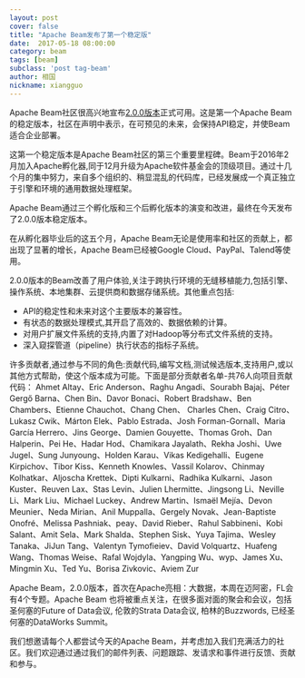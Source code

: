 ```yaml
---
layout: post
cover: false
title: "Apache Beam发布了第一个稳定版"
date:  2017-05-18 08:00:00
category: beam
tags: [beam]
subclass: 'post tag-beam'
author: 相国
nickname: xiangguo
---
```


Apache Beam社区很高兴地宣布[2.0.0版本](https://blogs.apache.org/foundation/entry/the-apache-software-foundation-announces12)正式可用。这是第一个Apache Beam的稳定版本，社区在声明中表示，在可预见的未来，会保持API稳定，并使Beam适合企业部署。

这第一个稳定版本是Apache Beam社区的第三个重要里程碑。Beam于2016年2月加入Apache孵化器,同于12月升级为Apache软件基金会的顶级项目。通过十几个月的集中努力，来自多个组织的、稍显混乱的代码库，已经发展成一个真正独立于引擎和环境的通用数据处理框架。

Apache Beam通过三个孵化版和三个后孵化版本的演变和改进，最终在今天发布了2.0.0版本稳定版本。

在从孵化器毕业后的这五个月，Apache Beam无论是使用率和社区的贡献上，都出现了显著的增长，Apache Beam已经被Google Cloud、PayPal、Talend等使用。

2.0.0版本的Beam改善了用户体验,关注于跨执行环境的无缝移植能力,包括引擎、操作系统、本地集群、云提供商和数据存储系统。其他重点包括:

- API的稳定性和未来对这个主要版本的兼容性。
- 有状态的数据处理模式,其开启了高效的、数据依赖的计算。
- 对用户扩展文件系统的支持,内置了对Hadoop等分布式文件系统的支持。
- 深入窥探管道（pipeline）执行状态的指标子系统。

许多贡献者,通过参与不同的角色:贡献代码,编写文档,测试候选版本,支持用户,或以其他方式帮助，使这个版本成为可能。下面是部分贡献者名单-共76人向项目贡献代码：
Ahmet Altay、Eric Anderson、Raghu Angadi、Sourabh Bajaj、Péter Gergő Barna、Chen Bin、Davor Bonaci、Robert Bradshaw、Ben Chambers、Etienne Chauchot、Chang Chen、
Charles Chen、Craig Citro、Lukasz Cwik、Márton Elek、Pablo Estrada、Josh Forman-Gornall、Maria García Herrero、Jins George、Damien Gouyette、Thomas Groh、Dan Halperin、Pei He、Hadar Hod、Chamikara Jayalath、Rekha Joshi、Uwe Jugel、Sung Junyoung、Holden Karau、Vikas Kedigehalli、Eugene Kirpichov、Tibor Kiss、Kenneth Knowles、Vassil Kolarov、Chinmay Kolhatkar、Aljoscha Krettek、Dipti Kulkarni、Radhika Kulkarni、Jason Kuster、Reuven Lax、Stas Levin、Julien Lhermitte、Jingsong Li、Neville Li、Mark Liu、Michael Luckey、Andrew Martin、Ismaël Mejía、Devon Meunier、Neda Mirian、Anil Muppalla、Gergely Novak、Jean-Baptiste Onofré、Melissa Pashniak、peay、David Rieber、Rahul Sabbineni、Kobi Salant、Amit Sela、Mark Shalda、Stephen Sisk、Yuya Tajima、Wesley Tanaka、JiJun Tang、Valentyn Tymofieiev、David Volquartz、Huafeng Wang、Thomas Weise、Rafal Wojdyla、Yangping Wu、wyp、James Xu、Mingmin Xu、Ted Yu、Borisa Zivkovic、Aviem Zur

Apache Beam，2.0.0版本，首次在Apache亮相：大数据，本周在迈阿密，FL会有4个专题。Apache Beam 也将被重点关注，在很多面对面的聚会和会议，包括圣何塞的Future of Data会议, 伦敦的Strata Data会议, 柏林的Buzzwords, 已经圣何塞的DataWorks Summit。

我们想邀请每个人都尝试今天的Apache Beam，并考虑加入我们充满活力的社区。我们欢迎通过通过我们的邮件列表、问题跟踪、发请求和事件进行反馈、贡献和参与。